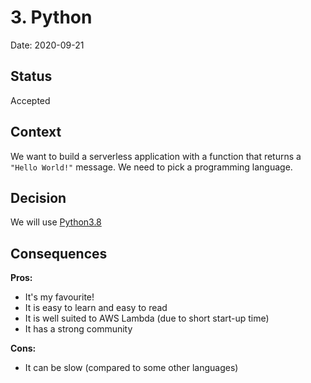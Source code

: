 # 3. Python

Date: 2020-09-21

## Status

Accepted

## Context

We want to build a serverless application with a function that
returns a `"Hello World!"` message. We need to pick a programming
language.

## Decision

We will use [Python3.8]

## Consequences

**Pros:**

* It's my favourite!
* It is easy to learn and easy to read
* It is well suited to AWS Lambda (due to short start-up time)
* It has a strong community

**Cons:**

* It can be slow (compared to some other languages)

[Python3.8]: https://www.python.org/downloads/release/python-380/